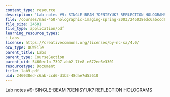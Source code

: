 ```yaml
---
content_type: resource
description: 'Lab notes #9: SINGLE-BEAM ?DENISYUK? REFLECTION HOLOGRAMS'
file: /courses/mas-450-holographic-imaging-spring-2003/246038edc6abccd6d1b348dae7d53610_lab9.pdf
file_size: 24601
file_type: application/pdf
learning_resource_types:
- Labs
license: https://creativecommons.org/licenses/by-nc-sa/4.0/
ocw_type: OCWFile
parent_title: Labs
parent_type: CourseSection
parent_uid: 5460ec1b-7397-abb2-7fe8-e672ee6e3301
resourcetype: Document
title: lab9.pdf
uid: 246038ed-c6ab-ccd6-d1b3-48dae7d53610
---
```

Lab notes #9: SINGLE-BEAM ?DENISYUK? REFLECTION HOLOGRAMS